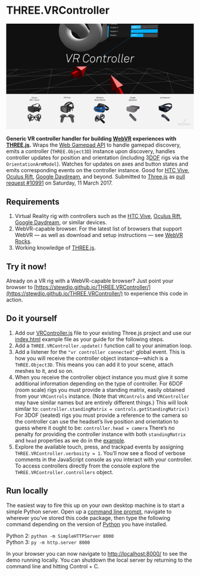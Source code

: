 

THREE.VRController
==============================================================================

![THREE.VRController](https://github.com/davidlyons/THREE.VRController/raw/master/VRController.jpg "THREE.VRController")

__Generic VR controller handler for building [WebVR](https://webvr.rocks/) 
experiences with [THREE.js](https://threejs.org/).__ 
Wraps the [Web Gamepad API](https://www.w3.org/TR/gamepad/) to handle gamepad
discovery, emits a controller (`THREE.Object3D`) instance upon discovery, 
handles controller updates for position and orientation (including 
3[DOF](https://en.wikipedia.org/wiki/Degrees_of_freedom_(mechanics)) rigs
via the `OrientationArmModel`). Watches for updates on axes and button states
and emits corresponding events on the controller instance. Good for 
[HTC Vive](https://www.vive.com), [Oculus Rift](https://www.oculus.com/rift/), 
[Google Daydream](https://vr.google.com/daydream/), and beyond. Submitted to
[Three.js](https://github.com/mrdoob/three.js/) as 
[pull request #10991](https://github.com/mrdoob/three.js/pull/10991)
on Saturday, 11 March 2017.


Requirements
------------------------------------------------------------------------------
1. Virtual Reality rig with controllers such as the 
[HTC Vive](https://www.vive.com/),
[Oculus Rift](https://www.oculus.com/rift/),
[Google Daydream](https://vr.google.com/daydream/), or similar devices.
2. WebVR-capable browser. For the latest list of browsers
that support WebVR — as well as download and setup instructions — see 
[WebVR Rocks](https://webvr.rocks/).
3. Working knowledge of [THREE.js](https://threejs.org/).


Try it now!
------------------------------------------------------------------------------
Already on a VR rig with a WebVR-capable browser? Just point your browser to
[https://stewdio.github.io/THREE.VRController/](https://stewdio.github.io/THREE.VRController/)
to experience this code in action.


Do it yourself
------------------------------------------------------------------------------
1. Add our 
[VRController.js](https://github.com/stewdio/THREE.VRController/raw/master/VRController.js) file to your existing Three.js project and use our 
[index.html](https://github.com/stewdio/THREE.VRController/raw/master/index.html) 
example file as your guide for the following steps.
2. Add a `THREE.VRController.update()` function call to your animation loop.
3. Add a listener for the `"vr controller connected"` global event. This is 
how you will receive the controller object instance—which is a 
`THREE.Object3D`. This means you can add it to your scene, attach meshes 
to it, and so on.
4. When you receive the controller object instance you must give it some 
additional information depending on the type of controller. For 6DOF (room 
scale) rigs you must provide a standing matrix, easily obtained from your 
`VRControls` instance. (Note that `VRControls` and `VRController` may have 
similar names but are entirely different things.) This will look similar to:
`controller.standingMatrix = controls.getStandingMatrix()`
For 3DOF (seated) rigs you must provide a reference to the camera so the 
controller can use the headset’s live position and orientation to guess where 
it ought to be: `controller.head = camera` There’s no penalty for providing 
the controller instance with both `standingMatrix` and `head` properties as 
we do in the 
[example](https://github.com/stewdio/THREE.VRController/raw/master/index.html).
5. Explore the available touch, press, and trackpad events by assigning
`THREE.VRController.verbosity = 1`.
You’ll now see a flood of verbose comments in the JavaScript console as you
interact with your controller. To access controllers directly from the console
explore the `THREE.VRController.controllers` object.


Run locally
------------------------------------------------------------------------------
The easiest way to fire this up on your own desktop machine is to start a 
simple Python server. Open up a 
[command line prompt](https://en.wikipedia.org/wiki/Command-line_interface), 
navigate to wherever you’ve stored this code package, then type the 
following command depending on the version of 
[Python](https://en.wikipedia.org/wiki/Python_(programming_language)) you have
installed.  

Python 2: `python -m SimpleHTTPServer 8000`  
Python 3: `py -m http.server 8000`  

In your browser you can now navigate to 
[http://localhost:8000/](http://localhost:8000/) to see the demo running 
locally. You can shutdown the local server by returning to the command line 
and hitting Control + C.



